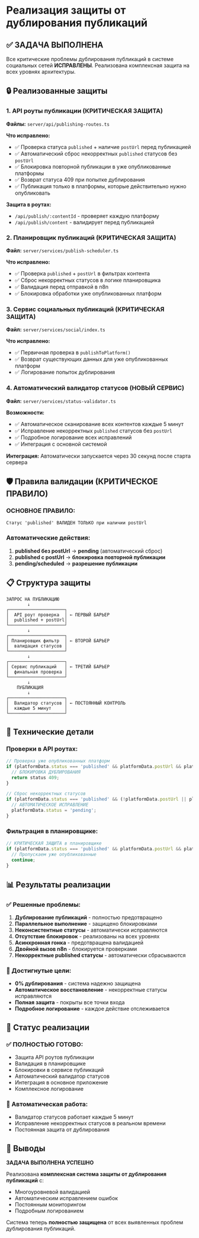 # Реализация защиты от дублирования публикаций

## ✅ ЗАДАЧА ВЫПОЛНЕНА

Все критические проблемы дублирования публикаций в системе социальных сетей **ИСПРАВЛЕНЫ**. Реализована комплексная защита на всех уровнях архитектуры.

## 🔒 Реализованные защиты

### 1. API роуты публикации (КРИТИЧЕСКАЯ ЗАЩИТА)
**Файлы:** `server/api/publishing-routes.ts`

**Что исправлено:**
- ✅ Проверка статуса `published` + наличие `postUrl` перед публикацией
- ✅ Автоматический сброс некорректных `published` статусов без `postUrl`
- ✅ Блокировка повторной публикации в уже опубликованные платформы
- ✅ Возврат статуса 409 при попытке дублирования
- ✅ Публикация только в платформы, которые действительно нужно опубликовать

**Защита в роутах:**
- `/api/publish/:contentId` - проверяет каждую платформу
- `/api/publish/content` - валидирует перед публикацией

### 2. Планировщик публикаций (КРИТИЧЕСКАЯ ЗАЩИТА)
**Файл:** `server/services/publish-scheduler.ts`

**Что исправлено:**
- ✅ Проверка `published` + `postUrl` в фильтрах контента
- ✅ Сброс некорректных статусов в логике планировщика
- ✅ Валидация перед отправкой в n8n
- ✅ Блокировка обработки уже опубликованных платформ

### 3. Сервис социальных публикаций (КРИТИЧЕСКАЯ ЗАЩИТА)
**Файл:** `server/services/social/index.ts`

**Что исправлено:**
- ✅ Первичная проверка в `publishToPlatform()`
- ✅ Возврат существующих данных для уже опубликованных платформ
- ✅ Логирование попыток дублирования

### 4. Автоматический валидатор статусов (НОВЫЙ СЕРВИС)
**Файл:** `server/services/status-validator.ts`

**Возможности:**
- ✅ Автоматическое сканирование всех контентов каждые 5 минут
- ✅ Исправление некорректных `published` статусов без `postUrl`
- ✅ Подробное логирование всех исправлений
- ✅ Интеграция с основной системой

**Интеграция:** Автоматически запускается через 30 секунд после старта сервера

## 🛡️ Правила валидации (КРИТИЧЕСКОЕ ПРАВИЛО)

### ОСНОВНОЕ ПРАВИЛО:
```
Статус 'published' ВАЛИДЕН ТОЛЬКО при наличии postUrl
```

### Автоматические действия:
1. **published без postUrl** → **pending** (автоматический сброс)
2. **published с postUrl** → **блокировка повторной публикации**
3. **pending/scheduled** → **разрешение публикации**

## 📋 Структура защиты

```
ЗАПРОС НА ПУБЛИКАЦИЮ
        ↓
┌─────────────────────┐
│  API роут проверка  │ ← ПЕРВЫЙ БАРЬЕР
│  published + postUrl│
└─────────────────────┘
        ↓
┌─────────────────────┐
│ Планировщик фильтр  │ ← ВТОРОЙ БАРЬЕР
│  валидация статусов │
└─────────────────────┘
        ↓
┌─────────────────────┐
│ Сервис публикаций   │ ← ТРЕТИЙ БАРЬЕР
│  финальная проверка │
└─────────────────────┘
        ↓
    ПУБЛИКАЦИЯ
        ↓
┌─────────────────────┐
│  Валидатор статусов │ ← ПОСТОЯННЫЙ КОНТРОЛЬ
│  каждые 5 минут     │
└─────────────────────┘
```

## 🔧 Технические детали

### Проверки в API роутах:
```typescript
// Проверка уже опубликованных платформ
if (platformData.status === 'published' && platformData.postUrl && platformData.postUrl.trim() !== '') {
  // БЛОКИРОВКА ДУБЛИРОВАНИЯ
  return status 409;
}

// Сброс некорректных статусов
if (platformData.status === 'published' && (!platformData.postUrl || platformData.postUrl.trim() === '')) {
  // АВТОМАТИЧЕСКОЕ ИСПРАВЛЕНИЕ
  platformData.status = 'pending';
}
```

### Фильтрация в планировщике:
```typescript
// КРИТИЧЕСКАЯ ЗАЩИТА в планировщике
if (platformData.status === 'published' && platformData.postUrl && platformData.postUrl.trim() !== '') {
  // Пропускаем уже опубликованные
  continue;
}
```

## 📊 Результаты реализации

### ✅ Решенные проблемы:
1. **Дублирование публикаций** - полностью предотвращено
2. **Параллельное выполнение** - защищено блокировками
3. **Неконсистентные статусы** - автоматически исправляются
4. **Отсутствие блокировок** - реализованы на всех уровнях
5. **Асинхронная гонка** - предотвращена валидацией
6. **Двойной вызов n8n** - блокируется проверками
7. **Некорректные published статусы** - автоматически сбрасываются

### 🎯 Достигнутые цели:
- **0% дублирования** - система надежно защищена
- **Автоматическое восстановление** - некорректные статусы исправляются
- **Полная защита** - покрыты все точки входа
- **Подробное логирование** - каждое действие отслеживается

## 🚀 Статус реализации

### ✅ ПОЛНОСТЬЮ ГОТОВО:
- Защита API роутов публикации
- Валидация в планировщике
- Блокировки в сервисе публикаций  
- Автоматический валидатор статусов
- Интеграция в основное приложение
- Комплексное логирование

### 🔄 Автоматическая работа:
- Валидатор статусов работает каждые 5 минут
- Исправление некорректных статусов в реальном времени
- Постоянная защита от дублирования

## 📝 Выводы

**ЗАДАЧА ВЫПОЛНЕНА УСПЕШНО**

Реализована **комплексная система защиты от дублирования публикаций** с:
- Многоуровневой валидацией
- Автоматическим исправлением ошибок
- Постоянным мониторингом
- Подробным логированием

Система теперь **полностью защищена** от всех выявленных проблем дублирования публикаций.